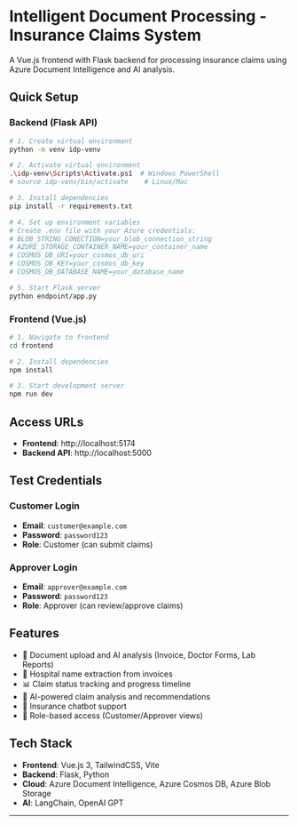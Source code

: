 # Intelligent Document Processing - Insurance Claims System

A Vue.js frontend with Flask backend for processing insurance claims using Azure Document Intelligence and AI analysis.

## Quick Setup

### Backend (Flask API)
```bash
# 1. Create virtual environment
python -m venv idp-venv

# 2. Activate virtual environment
.\idp-venv\Scripts\Activate.ps1  # Windows PowerShell
# source idp-venv/bin/activate    # Linux/Mac

# 3. Install dependencies
pip install -r requirements.txt

# 4. Set up environment variables
# Create .env file with your Azure credentials:
# BLOB_STRING_CONECTION=your_blob_connection_string
# AZURE_STORAGE_CONTAINER_NAME=your_container_name
# COSMOS_DB_URI=your_cosmos_db_uri
# COSMOS_DB_KEY=your_cosmos_db_key
# COSMOS_DB_DATABASE_NAME=your_database_name

# 5. Start Flask server
python endpoint/app.py
```

### Frontend (Vue.js)
```bash
# 1. Navigate to frontend
cd frontend

# 2. Install dependencies
npm install

# 3. Start development server
npm run dev
```

## Access URLs
- **Frontend**: http://localhost:5174
- **Backend API**: http://localhost:5000

## Test Credentials

### Customer Login
- **Email**: `customer@example.com`
- **Password**: `password123`
- **Role**: Customer (can submit claims)

### Approver Login
- **Email**: `approver@example.com`
- **Password**: `password123`
- **Role**: Approver (can review/approve claims)

## Features
- 📄 Document upload and AI analysis (Invoice, Doctor Forms, Lab Reports)
- 🏥 Hospital name extraction from invoices
- 📊 Claim status tracking and progress timeline
- 🤖 AI-powered claim analysis and recommendations
- 💬 Insurance chatbot support
- 👥 Role-based access (Customer/Approver views)

## Tech Stack
- **Frontend**: Vue.js 3, TailwindCSS, Vite
- **Backend**: Flask, Python
- **Cloud**: Azure Document Intelligence, Azure Cosmos DB, Azure Blob Storage
- **AI**: LangChain, OpenAI GPT

---
